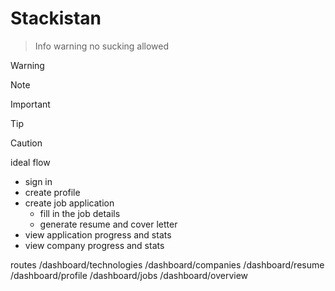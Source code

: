 # Stackistan

> Info 
 warning
 no sucking allowed

> [!WARNING]

> [!NOTE]

> [!IMPORTANT]

> [!TIP]

> [!CAUTION]


ideal flow
 - sign in
 - create profile
 - create job application
   - fill in the job details
   - generate resume and cover letter
- view application progress and stats
- view company progress and stats

routes 
 /dashboard/technologies
 /dashboard/companies
 /dashboard/resume
 /dashboard/profile
 /dashboard/jobs
 /dashboard/overview
